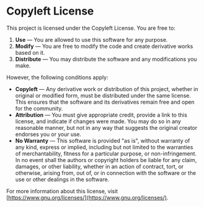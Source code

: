 # Copyleft License

This project is licensed under the Copyleft License. You are free to:

1. **Use** — You are allowed to use this software for any purpose.
2. **Modify** — You are free to modify the code and create derivative works based on it.
3. **Distribute** — You may distribute the software and any modifications you make.

However, the following conditions apply:

- **Copyleft** — Any derivative work or distribution of this project, whether in original or modified form, must be distributed under the same license. This ensures that the software and its derivatives remain free and open for the community.
- **Attribution** — You must give appropriate credit, provide a link to this license, and indicate if changes were made. You may do so in any reasonable manner, but not in any way that suggests the original creator endorses you or your use.
- **No Warranty** — This software is provided "as is", without warranty of any kind, express or implied, including but not limited to the warranties of merchantability, fitness for a particular purpose, or non-infringement. In no event shall the authors or copyright holders be liable for any claim, damages, or other liability, whether in an action of contract, tort, or otherwise, arising from, out of, or in connection with the software or the use or other dealings in the software.

For more information about this license, visit [https://www.gnu.org/licenses/](https://www.gnu.org/licenses/).
